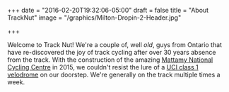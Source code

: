 +++
date = "2016-02-20T19:32:06-05:00"
draft = false
title = "About TrackNut"
image = "/graphics/Milton-Dropin-2-Header.jpg"

+++

Welcome to Track Nut! 
We're a couple of, well *old*, guys from Ontario that have re-discovered the joy of track cycling after over 30 years absence from the track. With the construction of the amazing [Mattamy National Cycling Centre](http://www.mattamynationalcyclingcentre.ca/en/index.asp) in 2015, we couldn't resist the lure of a [UCI class 1 velodrome](http://www.uci.ch/track/news/article/what-you-should-know-about-velodromes/) on our doorstep. We're generally on the track multiple times a week. 


